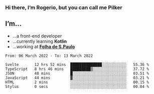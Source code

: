 ### Hi there, I’m Rogerio, but you can call me Pilker

## I’m…
- …a front-end developer
- …currently learning **Kotlin**
- …working at [**Folha de S.Paulo**](https://www.folha.com.br/)

<!--START_SECTION:waka-->

```text
From: 06 March 2022 - To: 13 March 2022

Svelte       12 hrs 52 mins  ██████████████░░░░░░░░░░░   55.36 %
TypeScript   8 hrs 46 mins   █████████▒░░░░░░░░░░░░░░░   37.72 %
JSON         48 mins         █░░░░░░░░░░░░░░░░░░░░░░░░   03.51 %
JavaScript   44 mins         ▓░░░░░░░░░░░░░░░░░░░░░░░░   03.21 %
HTML         2 mins          ░░░░░░░░░░░░░░░░░░░░░░░░░   00.15 %
Stylus       0 secs          ░░░░░░░░░░░░░░░░░░░░░░░░░   00.04 %
```

<!--END_SECTION:waka-->

